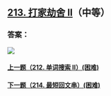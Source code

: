 ## [213. 打家劫舍 II](https://leetcode-cn.com/problems/house-robber-ii/)（中等）





### 答案：



![](https://img-blog.csdnimg.cn/20200807155236311.png)

#### [上一题（212. 单词搜索 II）(困难)](https://github.com/sdwwld/leetCode/blob/master/src/main/java/com/wld/java/leetcode/leetCode0212.md)

#### [下一题（214. 最短回文串）(困难)](https://github.com/sdwwld/leetCode/blob/master/src/main/java/com/wld/java/leetcode/leetCode0214.md)